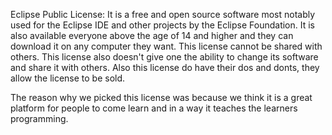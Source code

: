 Eclipse Public License: It is a free and open source software most notably used for the Eclipse IDE and other projects by the Eclipse Foundation. 
It is also available everyone above the age of 14 and higher and they can download it on any computer they want. 
This license cannot be shared with others. 
This license also doesn't give one the ability to change its software and share it with others.
Also this license do have their dos and donts, they allow the license to be sold. 

The reason why we picked this license was because we think it is a great platform for people to come learn and in a way it teaches the learners programming. 

